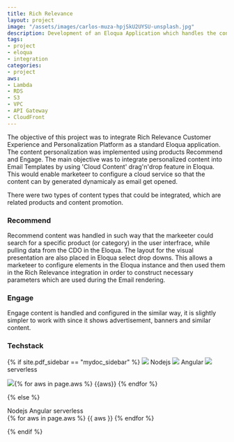 ```yaml
---
title: Rich Relevance
layout: project
image: "/assets/images/carlos-muza-hpjSkU2UYSU-unsplash.jpg"
description: Development of an Eloqua Application which handles the content from Rich Relevance Personalization platform
tags:
- project
- eloqua
- integration
categories:
- project
aws: 
- Lambda
- RDS
- S3
- VPC
- API Gateway
- CloudFront
---
```


The objective of this project was to integrate Rich Relevance Customer Experience and Personalization Platform as a standard Eloqua application. The content personalization was implemented using products Recommend and Engage. The main objective was to 
integrate personalized content into Email Templates by using 'Cloud Content' drag'n'drop feature in Eloqua. 
This would enable marketeer to configure a cloud service so that the content can by generated dynamicaly 
as email get opened.

There were two types of content types that could be integrated, which are related products and content promotion. 

### Recommend
Recommend content was handled in such way that the markeeter could search for a specific product (or category) in the user interfrace,
while pulling data from the CDO in the Eloqua. The layout for the visual presentation are also placed in Eloqua select drop downs. 
This allows a marketeer to configure elements in the Eloqua instance and then used them in the Rich Relevance integration 
in order to construct necessary parameters which are used during the Email rendering. 

### Engage
Engage content is handled and configured in the similar way, it is slightly simpler to work with since it shows
advertisement, banners and similar content.

### Techstack

{% if site.pdf_sidebar == "mydoc_sidebar" %}
<span class="label label-default">
    <img class="tech-badge" src="/mydoc-pdf{{site.data.vars.nodejs-image}}"> Nodejs
</span>
<span class="label label-info">
    <img class="tech-badge" src="/mydoc-pdf{{site.data.vars.angular-image}}"> Angular
</span>
<span class="label label-primary">
    <img class="tech-badge" src="/mydoc-pdf{{site.data.vars.serverless-image}}"> serverless
</span>

<img class="tech-badge" src="/mydoc-pdf{{site.data.vars.aws-image}}">{% for aws in page.aws %}
<span class="label label-warning"> {{aws}} </span>{% endfor %}

{% else %}

<div class="tags are-medium">
   <span class="tag is-info is-light"> Nodejs</span>
   <span class="tag is-primary is-light"> Angular</span>
   <span class="tag is-primary is-light"> serverless</span>
</div>

<div class="tags are-medium">
   {% for aws in page.aws %}
<span class="tag is-warning is-light">{{ aws }}</span>
   {% endfor %}
</div>

{% endif %}

